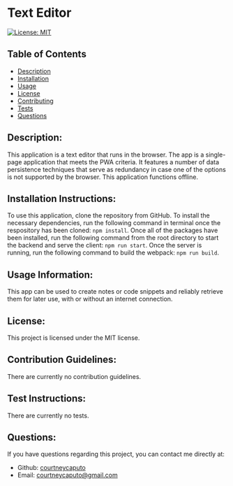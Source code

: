 # Text Editor

[![License: MIT](https://img.shields.io/badge/License-MIT-blue.svg)](https://opensource.org/licenses/MIT)

## Table of Contents
- [Description](#description)
- [Installation](#installation)
- [Usage](#usage)
- [License](#license)
- [Contributing](#contributing)
- [Tests](#tests)
- [Questions](#questions)
    
## Description: <a name="description"></a>
This application is a text editor that runs in the browser. The app is a single-page application that meets the PWA criteria. It features a number of data persistence techniques that serve as redundancy in case one of the options is not supported by the browser. This application functions offline. 

## Installation Instructions: <a name="installation"></a>
To use this application, clone the repository from GitHub. To install the necessary dependencies, run the following command in terminal once the respository has been cloned: `npm install`. Once all of the packages have been installed, run the following command from the root directory to start the backend and serve the client: `npm run start`. Once the server is running, run the following command to build the webpack: `npm run build`.

## Usage Information: <a name="usage"></a>
This app can be used to create notes or code snippets and reliably retrieve them for later use, with or without an internet connection.

## License: <a name="license"></a>
This project is licensed under the MIT license.

## Contribution Guidelines: <a name="contributing"></a>
There are currently no contribution guidelines.

## Test Instructions: <a name="tests"></a>
There are currently no tests.

## Questions: <a name="questions"></a>
If you have questions regarding this project, you can contact me directly at:
* Github: <a href="https://github.com/courtneycaputo">courtneycaputo</a>
* Email: <a href="mailto:courtneycaputo@gmail.com">courtneycaputo@gmail.com</a>